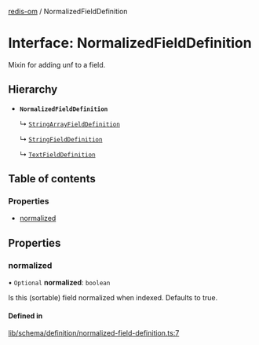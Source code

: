[redis-om](../README.md) / NormalizedFieldDefinition

# Interface: NormalizedFieldDefinition

Mixin for adding unf to a field.

## Hierarchy

- **`NormalizedFieldDefinition`**

  ↳ [`StringArrayFieldDefinition`](StringArrayFieldDefinition.md)

  ↳ [`StringFieldDefinition`](StringFieldDefinition.md)

  ↳ [`TextFieldDefinition`](TextFieldDefinition.md)

## Table of contents

### Properties

- [normalized](NormalizedFieldDefinition.md#normalized)

## Properties

### normalized

• `Optional` **normalized**: `boolean`

Is this (sortable) field normalized when indexed. Defaults
to true.

#### Defined in

[lib/schema/definition/normalized-field-definition.ts:7](https://github.com/redis/redis-om-node/blob/f2d3aed/lib/schema/definition/normalized-field-definition.ts#L7)
